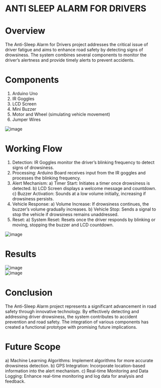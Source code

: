 # ANTI SLEEP ALARM FOR DRIVERS


# Overview
The Anti-Sleep Alarm for Drivers project addresses the critical issue of driver fatigue and aims to enhance road safety by detecting signs of drowsiness. The system combines several components to monitor the driver’s alertness and provide timely alerts to prevent accidents.


# Components
1. Arduino Uno
2. IR Goggles
3. LCD Screen
4. Mini Buzzer
5. Motor and Wheel (simulating vehicle movement)
6. Jumper Wires

![image](https://github.com/user-attachments/assets/261c4c26-f40d-4bc1-8b20-561806bf3a9d)


# Working Flow
1. Detection: IR Goggles monitor the driver’s blinking frequency to detect signs of drowsiness.
2. Processing: Arduino Board receives input from the IR goggles and processes the blinking frequency.
3. Alert Mechanism:
   a) Timer Start: Initiates a timer once drowsiness is detected.
   b) LCD Screen displays a welcome message and countdown.
   c) Buzzer Activation: Sounds at a low volume initially, increasing if drowsiness persists.
4. Vehicle Response:
   a) Volume Increase: If drowsiness continues, the buzzer’s volume gradually increases.
   b) Vehicle Stop: Sends a signal to stop the vehicle if drowsiness remains unaddressed.
5. Reset:
   a) System Reset: Resets once the driver responds by blinking or moving, stopping the buzzer and LCD countdown.

![image](https://github.com/user-attachments/assets/51ddb094-e317-43cd-8442-8512a4f3eb98)


# Results
![image](https://github.com/user-attachments/assets/452b3aae-2705-44d7-b153-da3180fae64d)   
![image](https://github.com/user-attachments/assets/c97fb7a2-5a12-41ab-bce3-04aca5f1e5cc)


# Conclusion
The Anti-Sleep Alarm project represents a significant advancement in road safety through innovative technology. By effectively detecting and addressing driver drowsiness, the system contributes to accident prevention and road safety. The integration of various components has created a functional prototype with promising future implications.


# Future Scope
  a) Machine Learning Algorithms: Implement algorithms for more accurate drowsiness detection.
  b) GPS Integration: Incorporate location-based information into the alert mechanism.
  c) Real-time Monitoring and Data Logging: Enhance real-time monitoring and log data for analysis and feedback.
